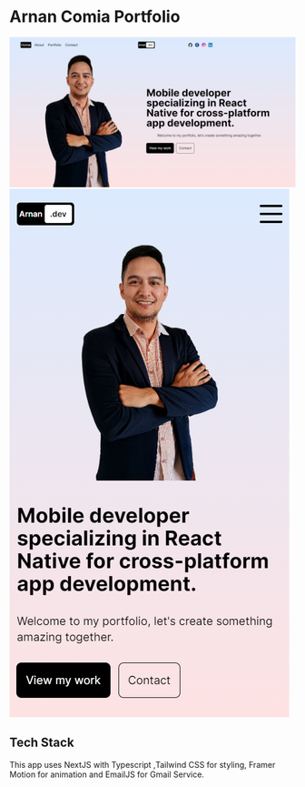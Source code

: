 # Arnan Comia Portfolio

![Web](home.png)![Mobile](mobileview.png)

## Tech Stack

This app uses NextJS with Typescript ,Tailwind CSS for styling, Framer Motion for animation and EmailJS for Gmail Service.
